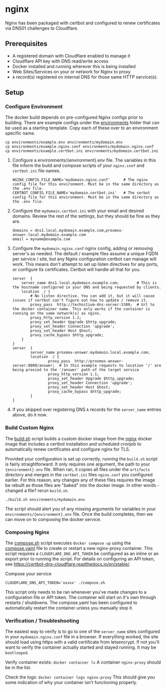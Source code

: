 # nginx

Nginx has been packaged with certbot and configured to renew certificates via DNS01 challenges to Cloudflare.

## Prerequisites

- A registered domain with Cloudflare enabled to manage it
- Cloudflare API key with DNS read/write access
- Docker installed and running wherever this is being installed
- Web Sites/Services on your or network for Nginx to proxy
- `A` record(s) registered on internal DNS for those same HTTP service(s).

## Setup

### Configure Environment

The docker build depends on pre-configured Nginx configs prior to building. There are example configs under the [environments](./environments) folder that can be used as a starting template. Copy each of these over to an environment specific name.

```
cp environments/example.env environments/mydomain.env
cp environments/example.nginx.conf environments/mydomain.nginx.conf
cp environments/example.certbot.ini environments/mydomain.certbot.ini
```

1. Configure a environments/{environment}.env file. The variables in this file inform the build and compose scripts of your `nginx.conf` and `certbot.ini` file names.
    ```
    NGINX_CONFIG_FILE_NAME='mydomain.nginx.conf'      # The nginx config file for this environment. Must be in the same directory as the .env file.
    CERTBOT_CONFIG_FILE_NAME='mydomain.certbot.ini'   # The cerbot config file for this environment. Must be in the same directory as the .env file.
    ```
2. Configure the `mydomain.certbot.ini` with your email and desired domains. Review the rest of the settings, but they should be fine as they are.
    ```
    domains = dns1.local.mydomain.example.com,proxmox-answer.local.mydomain.example.com
    email = myname@example.com
    ```
3. Configure the `mydomain.nginx.conf` nginx config, adding or removing server's as needed.  The default / example files assume a unique FQDN per service / site, but any Nginx configuration certbot can manage will work. This means don't attempt to set up listen directives for any ports, or configure tls certificates. Certbot will handle all that for you.
    ```
    server  {
        server_name dns1.local.mydomain.example.com;        # This is the hostname configured in your DNS and being requested by clients.
        location  / {
            # No listen directive. You can add it, but it will cause issues if certbot can't figure out how to update / remove it.
            proxy_pass  http://technitium-dns-server:5380;  # Url to the docker container name. This only works if the container is running on the same network(s) as nginx.
            proxy_http_version 1.1;
            proxy_set_header Upgrade $http_upgrade;
            proxy_set_header Connection 'upgrade';
            proxy_set_header Host $host;
            proxy_cache_bypass $http_upgrade;
        }
    }
    server  {
            server_name proxmox-answer.mydomain.local.example.com;
            location  / {
                    proxy_pass  http://proxmox-answer-server:8000/answer;  # In this example requests to location '/' are being proxied to the '/answer' path of the target service
                    proxy_http_version 1.1;
                    proxy_set_header Upgrade $http_upgrade;
                    proxy_set_header Connection 'upgrade';
                    proxy_set_header Host $host;
                    proxy_cache_bypass $http_upgrade;
            }
    }
    ```
4. If you skipped over registering DNS `A` records for the `server_name` entries above, do it now.

### Build Custom Nginx

The [build.sh](build.sh) script builds a custom docker image from the [nginx](https://hub.docker.com/_/nginx) docker image that includes a certbot installation and scheduled cronjob to automatically renew certificates and configure nginx for TLS.

Provided your configuration is set up correctly, running the `build.sh` script is fairly straightforward. It only requires one argument, the path to your `{environment}.env` file. When ran, it copies all files under the `artifacts` directory and merges in the `certbot.ini` files `nginx.conf` you configured earlier. For this reason, any changes any of these files requires the image be rebuilt as those files are "baked" into the docker image. In other words - changed a file? rerun `build.sh`.


```
./build.sh environments/mydomain.env
```

The script should alert you of any missing arguments for variables in your `environments/{environment}.env` file. Once the build completes, then we can move on to composing the docker service.

### Composing Nginx

The [compose.sh](build.sh) script executes `docker compose up` using the [compose.yaml](compose.yaml) file to create or restart a new nginx-proxy container. This script requires a `CLOUDFLARE_DNS_API_TOKEN` be configured as an inline or an export prior to running the script. For details on configuring an API token, see https://certbot-dns-cloudflare.readthedocs.io/en/stable/.

Compose your service
```
CLOUDFLARE_DNS_API_TOKEN='xxxxx' ./compose.sh
```

This script only needs to be ran whenever you've made changes to a configuration file or API token. The container will start on it's own through restarts / shutdowns. The compose.yaml has been configured to automatically restart the container unless you manually stop it.

### Verification / Troubleshooting

The easiest way to verify is to go to one of the `server_name` sites configured in your `mydomain.nginx.conf` file in a browser. If everything worked, the site should load using https with a valid certificate from letsencrypt. If not you'll want to verify the container actually started and stayed running. It may be `bootlooped`.

Verify container exists:
```docker container ls```
A container `nginx-proxy` should be in the list.

Check the logs:
```docker container logs nginx-proxy```
This should give you some indication of why your container isn't functioning properly.